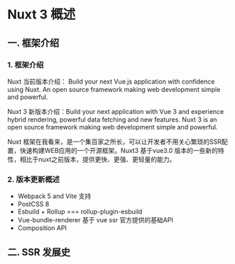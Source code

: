 # Nuxt 3 概述



## 一.  框架介绍



### 1. 框架介绍

Nuxt 当前版本介绍： Build your next Vue.js application with confidence using Nuxt. An open source framework making web development simple and powerful.

Nuxt 3 新版本介绍：Build your next application with Vue 3 and experience hybrid rendering, powerful data fetching and new features. Nuxt 3 is an open source framework making web development simple and powerful.

Nuxt 框架在我看来，是一个集百家之所长，可以让开发者不用关心繁琐的SSR配置，快速构建WEB应用的一个开源框架。Nuxt3 基于vue3.0 版本的一些新的特性，相比于nuxt之前版本，提供更快、更强、更轻量的能力。



### 2. 版本更新概述

- Webpack 5 and Vite 支持
- PostCSS 8
- Esbuild + Rollup === rollup-plugin-esbuild
- Vue-bundle-renderer 基于 vue ssr 官方提供的基础API 
- Composition API



## 二. SSR 发展史



